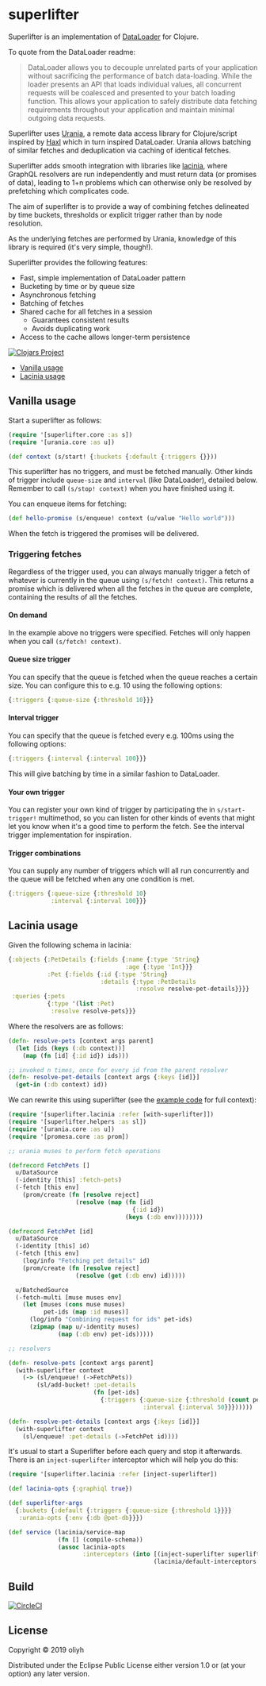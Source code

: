 # superlifter

Superlifter is an implementation of [DataLoader](https://github.com/graphql/dataloader) for Clojure.

To quote from the DataLoader readme:

> DataLoader allows you to decouple unrelated parts of your application without sacrificing the performance of batch data-loading. While the loader presents an API that loads individual values, all concurrent requests will be coalesced and presented to your batch loading function. This allows your application to safely distribute data fetching requirements throughout your application and maintain minimal outgoing data requests.

Superlifter uses [Urania](https://github.com/funcool/urania), a remote data access library for Clojure/script inspired by [Haxl](https://github.com/facebook/Haxl)
which in turn inspired DataLoader. Urania allows batching of similar fetches and deduplication via caching of identical fetches.

Superlifter adds smooth integration with libraries like [lacinia](https://github.com/walmartlabs/lacinia), where GraphQL resolvers are run independently
and must return data (or promises of data), leading to 1+n problems which can otherwise only be resolved by prefetching which complicates code.

The aim of superlifter is to provide a way of combining fetches delineated by time buckets, thresholds or explicit trigger rather than by node resolution.

As the underlying fetches are performed by Urania, knowledge of this library is required (it's very simple, though!).

Superlifter provides the following features:

- Fast, simple implementation of DataLoader pattern
- Bucketing by time or by queue size
- Asynchronous fetching
- Batching of fetches
- Shared cache for all fetches in a session
  - Guarantees consistent results
  - Avoids duplicating work
- Access to the cache allows longer-term persistence

[![Clojars Project](https://img.shields.io/clojars/v/superlifter.svg)](https://clojars.org/superlifter)

- [Vanilla usage](#vanilla-usage)
- [Lacinia usage](#lacinia-usage)

## Vanilla usage

Start a superlifter as follows:

```clj
(require '[superlifter.core :as s])
(require '[urania.core :as u])

(def context (s/start! {:buckets {:default {:triggers {}}))
```

This superlifter has no triggers, and must be fetched manually.
Other kinds of trigger include `queue-size` and `interval` (like DataLoader), detailed below.
Remember to call `(s/stop! context)` when you have finished using it.

You can enqueue items for fetching:

```clj
(def hello-promise (s/enqueue! context (u/value "Hello world")))
```

When the fetch is triggered the promises will be delivered.

### Triggering fetches

Regardless of the trigger used, you can always manually trigger a fetch of whatever is currently in the queue using `(s/fetch! context)`.
This returns a promise which is delivered when all the fetches in the queue are complete, containing the results of all the fetches.

#### On demand

In the example above no triggers were specified. Fetches will only happen when you call `(s/fetch! context)`.

#### Queue size trigger

You can specify that the queue is fetched when the queue reaches a certain size. You can configure this to e.g. 10 using the following options:
```clj
{:triggers {:queue-size {:threshold 10}}}
```

#### Interval trigger
You can specify that the queue is fetched every e.g. 100ms using the following options:
```clj
{:triggers {:interval {:interval 100}}}
```

This will give batching by time in a similar fashion to DataLoader.

#### Your own trigger

You can register your own kind of trigger by participating the in `s/start-trigger!` multimethod, so you can listen for other kinds of events that might let you know when it's a good time to perform the fetch.
See the interval trigger implementation for inspiration.

#### Trigger combinations
You can supply any number of triggers which will all run concurrently and the queue will be fetched when any one condition is met.

```clj
{:triggers {:queue-size {:threshold 10}
            :interval {:interval 100}}}
```

## Lacinia usage

Given the following schema in lacinia:

```clj
{:objects {:PetDetails {:fields {:name {:type 'String}
                                 :age {:type 'Int}}}
           :Pet {:fields {:id {:type 'String}
                          :details {:type :PetDetails
                                    :resolve resolve-pet-details}}}}
 :queries {:pets
           {:type '(list :Pet)
            :resolve resolve-pets}}}
```

Where the resolvers are as follows:

```clj
(defn- resolve-pets [context args parent]
  (let [ids (keys (:db context))]
    (map (fn [id] {:id id}) ids)))

;; invoked n times, once for every id from the parent resolver
(defn- resolve-pet-details [context args {:keys [id]}]
  (get-in (:db context) id))
```

We can rewrite this using superlifter (see the [example code](https://github.com/oliyh/superlifter/tree/master/example) for full context):

```clj
(require '[superlifter.lacinia :refer [with-superlifter]])
(require '[superlifter.helpers :as sl])
(require '[urania.core :as u])
(require '[promesa.core :as prom])

;; urania muses to perform fetch operations

(defrecord FetchPets []
  u/DataSource
  (-identity [this] :fetch-pets)
  (-fetch [this env]
    (prom/create (fn [resolve reject]
                   (resolve (map (fn [id]
                                   {:id id})
                                 (keys (:db env))))))))

(defrecord FetchPet [id]
  u/DataSource
  (-identity [this] id)
  (-fetch [this env]
    (log/info "Fetching pet details" id)
    (prom/create (fn [resolve reject]
                   (resolve (get (:db env) id)))))

  u/BatchedSource
  (-fetch-multi [muse muses env]
    (let [muses (cons muse muses)
          pet-ids (map :id muses)]
      (log/info "Combining request for ids" pet-ids)
      (zipmap (map u/-identity muses)
              (map (:db env) pet-ids)))))

;; resolvers

(defn- resolve-pets [context args parent]
  (with-superlifter context
    (-> (sl/enqueue! (->FetchPets))
        (sl/add-bucket! :pet-details
                        (fn [pet-ids]
                          {:triggers {:queue-size {:threshold (count pet-ids)}
                                      :interval {:interval 50}}})))))

(defn- resolve-pet-details [context args {:keys [id]}]
  (with-superlifter context
    (sl/enqueue! :pet-details (->FetchPet id))))

```

It's usual to start a Superlifter before each query and stop it afterwards.
There is an `inject-superlifter` interceptor which will help you do this:

```clj
(require '[superlifter.lacinia :refer [inject-superlifter])

(def lacinia-opts {:graphiql true})

(def superlifter-args
  {:buckets {:default {:triggers {:queue-size {:threshold 1}}}}
   :urania-opts {:env {:db @pet-db}}})

(def service (lacinia/service-map
              (fn [] (compile-schema))
              (assoc lacinia-opts
                     :interceptors (into [(inject-superlifter superlifter-args)]
                                         (lacinia/default-interceptors (fn [] (compile-schema)) lacinia-opts)))))
```

## Build
[![CircleCI](https://circleci.com/gh/oliyh/superlifter.svg?style=svg)](https://circleci.com/gh/oliyh/superlifter)

## License

Copyright © 2019 oliyh

Distributed under the Eclipse Public License either version 1.0 or (at
your option) any later version.
